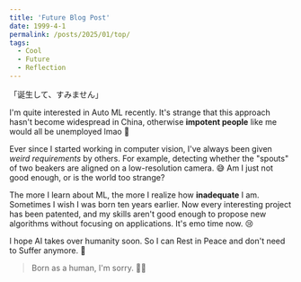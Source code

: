 ```yaml
---
title: 'Future Blog Post'
date: 1999-4-1
permalink: /posts/2025/01/top/
tags:
  - Cool
  - Future
  - Reflection
---
```


「诞生して、すみません」

I'm quite interested in Auto ML recently. It's strange that this approach hasn't become widespread in China, otherwise **impotent people** like me would all be unemployed lmao 🤖

Ever since I started working in computer vision, I've always been given *weird requirements* by others. For example, detecting whether the "spouts" of two beakers are aligned on a low-resolution camera. 😅 Am I just not good enough, or is the world too strange?

The more I learn about ML, the more I realize how **inadequate** I am. Sometimes I wish I was born ten years earlier. Now every interesting project has been patented, and my skills aren't good enough to propose new algorithms without focusing on applications. It's emo time now. 😢

I hope AI takes over humanity soon. So I can Rest in Peace and don't need to Suffer anymore. 🤣

> Born as a human, I'm sorry. 🤷‍♂️